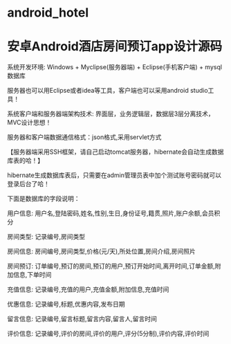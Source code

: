 # android_hotel
# 安卓Android酒店房间预订app设计源码

系统开发环境: Windows + Myclipse(服务器端) + Eclipse(手机客户端) + mysql数据库

服务器也可以用Eclipse或者idea等工具，客户端也可以采用android studio工具！

系统客户端和服务器端架构技术: 界面层，业务逻辑层，数据层3层分离技术，MVC设计思想！

服务器和客户端数据通信格式：json格式,采用servlet方式

【服务器端采用SSH框架，请自己启动tomcat服务器，hibernate会自动生成数据库表的哈！】

hibernate生成数据库表后，只需要在admin管理员表中加个测试账号密码就可以登录后台了哈！

下面是数据库的字段说明：

用户信息: 用户名,登陆密码,姓名,性别,生日,身份证号,籍贯,照片,账户余额,会员积分

房间类型: 记录编号,房间类型

房间信息: 房间编号,房间类型,价格(元/天),所处位置,房间介绍,房间照片

房间预订: 订单编号,预订的房间,预订的用户,预订开始时间,离开时间,订单金额,附加信息,下单时间

充值信息: 记录编号,充值的用户,充值金额,附加信息,充值时间

优惠信息: 记录编号,标题,优惠内容,发布日期

留言信息: 记录编号,留言标题,留言内容,留言人,留言时间

评价信息: 记录编号,评价的房间,评价的用户,评分(5分制),评价内容,评价时间

